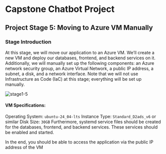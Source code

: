 # Capstone Chatbot Project

## Project Stage 5: Moving to Azure VM Manually
### Stage Introduction

At this stage, we will move our application to an Azure VM. We’ll create a new VM and deploy our databases, frontend, and backend services on it. Additionally, we will manually set up the following components: an Azure network security group, an Azure Virtual Network, a public IP address, a subnet, a disk, and a network interface. Note that we will not use Infrastructure as Code (IaC) at this 
stage; everything will be set up manually.

![stage1-5](https://weclouddata.s3.us-east-1.amazonaws.com/cloud/project-stages/week3-stage5.png)

#### **VM Specifications:**

Operating System: `ubuntu-24_04-lts`
Instance Type: `Standard_D2ads_v6` or similar
Disk Size: `30GB`
Furthermore, systemd service files should be created for the databases, frontend, and backend services. These services should be enabled and started.

In the end, you should be able to access the application via the public IP address of the VM


